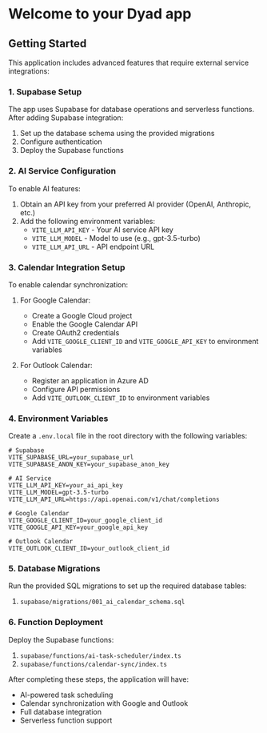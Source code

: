 # Welcome to your Dyad app

## Getting Started

This application includes advanced features that require external service integrations:

### 1. Supabase Setup
The app uses Supabase for database operations and serverless functions. After adding Supabase integration:
1. Set up the database schema using the provided migrations
2. Configure authentication
3. Deploy the Supabase functions

### 2. AI Service Configuration
To enable AI features:
1. Obtain an API key from your preferred AI provider (OpenAI, Anthropic, etc.)
2. Add the following environment variables:
   - `VITE_LLM_API_KEY` - Your AI service API key
   - `VITE_LLM_MODEL` - Model to use (e.g., gpt-3.5-turbo)
   - `VITE_LLM_API_URL` - API endpoint URL

### 3. Calendar Integration Setup
To enable calendar synchronization:
1. For Google Calendar:
   - Create a Google Cloud project
   - Enable the Google Calendar API
   - Create OAuth2 credentials
   - Add `VITE_GOOGLE_CLIENT_ID` and `VITE_GOOGLE_API_KEY` to environment variables

2. For Outlook Calendar:
   - Register an application in Azure AD
   - Configure API permissions
   - Add `VITE_OUTLOOK_CLIENT_ID` to environment variables

### 4. Environment Variables
Create a `.env.local` file in the root directory with the following variables:

```env
# Supabase
VITE_SUPABASE_URL=your_supabase_url
VITE_SUPABASE_ANON_KEY=your_supabase_anon_key

# AI Service
VITE_LLM_API_KEY=your_ai_api_key
VITE_LLM_MODEL=gpt-3.5-turbo
VITE_LLM_API_URL=https://api.openai.com/v1/chat/completions

# Google Calendar
VITE_GOOGLE_CLIENT_ID=your_google_client_id
VITE_GOOGLE_API_KEY=your_google_api_key

# Outlook Calendar
VITE_OUTLOOK_CLIENT_ID=your_outlook_client_id
```

### 5. Database Migrations
Run the provided SQL migrations to set up the required database tables:
1. `supabase/migrations/001_ai_calendar_schema.sql`

### 6. Function Deployment
Deploy the Supabase functions:
1. `supabase/functions/ai-task-scheduler/index.ts`
2. `supabase/functions/calendar-sync/index.ts`

After completing these steps, the application will have:
- AI-powered task scheduling
- Calendar synchronization with Google and Outlook
- Full database integration
- Serverless function support